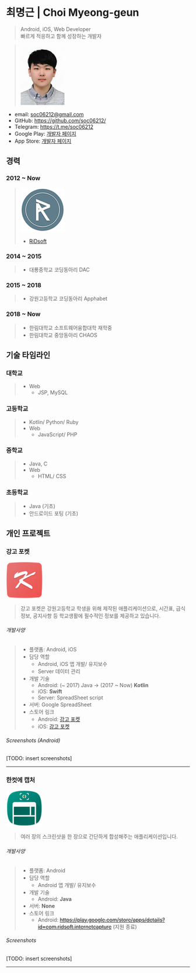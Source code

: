 최명근 | Choi Myeong-geun
========================
  > Android, iOS, Web Developer<br>빠르게 적응하고 함께 성장하는 개발자
  
  > <img src="/res/profile.jpg" width="120px"></img>
  
  * email: [soc06212@gmail.com](mailto:soc06212@gmail.com)
  * GitHub: <https://github.com/soc06212/>
  * Telegram: <https://t.me/soc06212>
  * Google Play: [개발자 페이지](https://play.google.com/store/apps/dev?id=8395994437925298218)
  * App Store: [개발자 페이지](https://itunes.apple.com/kr/developer/myeong-geun-choi/id1384350201?mt=8)

## 경력
### 2012 ~ Now
  > <img src="/res/ridsoft_small.png" width="120px"></img>
  > * [RiDsoft](http://ridsoft.xyz)
  
### 2014 ~ 2015
  > * 대룡중학교 코딩동아리 DAC

### 2015 ~ 2018
  > * 강원고등학교 코딩동아리 Apphabet

### 2018 ~ Now
  > * 한림대학교 소프트웨어융합대학 재학중
  > * 한림대학교 중앙동아리 CHAOS


## 기술 타임라인
### 대학교
 > * Web
 >   - JSP, MySQL

### 고등학교
 > * Kotlin/ Python/ Ruby
 > * Web
 >   - JavaScript/ PHP

### 중학교
 > * Java, C
 > * Web
 >   - HTML/ CSS

### 초등학교
 > * Java (기초)
 > * 안드로이드 포팅 (기초)

## 개인 프로젝트
### 강고 포켓

<img src="/res/kp/kp_app_icon.png" width="100px" height="100px">

> 강고 포켓은 강원고등학교 학생을 위해 제작된 애플리케이션으로, 시간표, 급식정보, 공지사항 등 학교생활에 필수적인 정보를 제공하고 있습니다.

###### 개발사양
> * 플랫폼: Android, iOS
> * 담당 역할
>   - Android, iOS 앱 개발/ 유지보수
>   - Server 데이터 관리
> * 개발 기술
>   - Android: (~ 2017) Java -> (2017 ~ Now) **Kotlin**
>   - iOS: **Swift**
>   - Server: SpreadSheet script
> * 서버: Google SpreadSheet
> * 스토어 링크
>   - Android: [강고 포켓](https://play.google.com/store/apps/details?id=com.RiDsoft.kangwonhighschool)
>   - iOS: [강고 포켓](https://itunes.apple.com/kr/app/강고-포켓/id1384350202?mt=8)

###### Screenshots (Android)
[TODO: insert screenshots]

---

### 한컷에 캡처

<img src="/res/cis.png" width="100px" height="100px">

> 여러 장의 스크린샷을 한 장으로 간단하게 합성해주는 애플리케이션입니다.

###### 개발사양
> * 플랫폼: Android
> * 담당 역할
>   - Android 앱 개발/ 유지보수
> * 개발 기술
>   - Android: **Java**
> * 서버: **None**
> * 스토어 링크
>   - Android: ~~https://play.google.com/store/apps/details?id=com.ridsoft.internetcapture~~ (지원 종료)

###### Screenshots
[TODO: insert screenshots]

---
